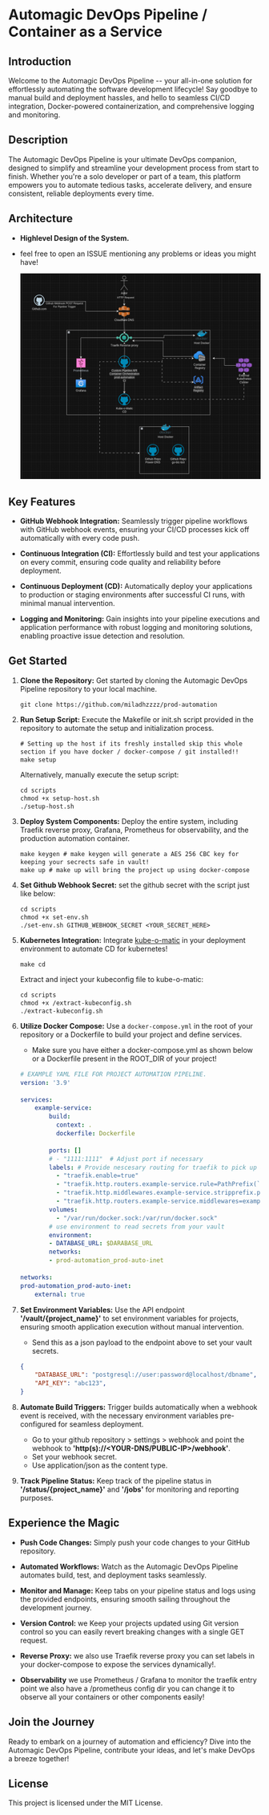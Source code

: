 # Automagic DevOps Pipeline / Container as a Service

## Introduction

Welcome to the Automagic DevOps Pipeline -- your all-in-one solution for effortlessly automating the software development lifecycle! Say goodbye to manual build and deployment hassles, and hello to seamless CI/CD integration, Docker-powered containerization, and comprehensive logging and monitoring.

## Description

The Automagic DevOps Pipeline is your ultimate DevOps companion, designed to simplify and streamline your development process from start to finish. Whether you're a solo developer or part of a team, this platform empowers you to automate tedious tasks, accelerate delivery, and ensure consistent, reliable deployments every time.

## Architecture

* **Highlevel Design of the System.**
* feel free to open an ISSUE mentioning any problems or ideas you might have!

  ![](arch/prod-auto.png)

## Key Features

* **GitHub Webhook Integration:** Seamlessly trigger pipeline workflows with GitHub webhook events, ensuring your CI/CD processes kick off automatically with every code push.
  
* **Continuous Integration (CI):** Effortlessly build and test your applications on every commit, ensuring code quality and reliability before deployment.
  
* **Continuous Deployment (CD):** Automatically deploy your applications to production or staging environments after successful CI runs, with minimal manual intervention.
  
* **Logging and Monitoring:** Gain insights into your pipeline executions and application performance with robust logging and monitoring solutions, enabling proactive issue detection and resolution.
  
## Get Started

1. **Clone the Repository:** Get started by cloning the Automagic DevOps Pipeline repository to your local machine.

    ```shell
    git clone https://github.com/miladhzzzz/prod-automation
    ```

2. **Run Setup Script:** Execute the Makefile or init.sh script provided in the repository to automate the setup and initialization process.

    ```shell
    # Setting up the host if its freshly installed skip this whole section if you have docker / docker-compose / git installed!!
    make setup
    ```

    Alternatively, manually execute the setup script:

    ```shell
    cd scripts
    chmod +x setup-host.sh
    ./setup-host.sh
    ```

3. **Deploy System Components:** Deploy the entire system, including Traefik reverse proxy, Grafana, Prometheus for observability, and the production automation container.

    ```shell
    make keygen # make keygen will generate a AES 256 CBC key for keeping your secrects safe in vault!
    make up # make up will bring the project up using docker-compose
    ```

4. **Set Github Webhook Secret:** set the github secret with the script just like below:

    ```shell
    cd scripts
    chmod +x set-env.sh
    ./set-env.sh GITHUB_WEBHOOK_SECRET <YOUR_SECRET_HERE>
    ```

5. **Kubernetes Integration:** Integrate [kube-o-matic](https://github.com/miladhzzzz/kube-o-matic) in your deployment environment to automate CD for kubernetes!

    ```shell
    make cd 
    ```

    Extract and inject your kubeconfig file to kube-o-matic:

    ```shell
    cd scripts
    chmod +x /extract-kubeconfig.sh
    ./extract-kubeconfig.sh
    ```

6. **Utilize Docker Compose:** Use a `docker-compose.yml` in the root of your repository or a Dockerfile to build your project and define services.

    * Make sure you have either a docker-compose.yml as shown below or a Dockerfile present in the ROOT_DIR of your project!

    ```yaml
    # EXAMPLE YAML FILE FOR PROJECT AUTOMATION PIPELINE.
    version: '3.9'

    services:
        example-service:
            build:
              context: .
              dockerfile: Dockerfile

            ports: []
            # - "1111:1111"  # Adjust port if necessary
            labels: # Provide nescesary routing for traefik to pick up and automatically route to your service!
              - "traefik.enable=true"
              - "traefik.http.routers.example-service.rule=PathPrefix(`/api`)"
              - "traefik.http.middlewares.example-service.stripprefix.prefixes=/api"
              - "traefik.http.routers.example-service.middlewares=example-service@docker"
            volumes:
              - "/var/run/docker.sock:/var/run/docker.sock"
            # use environment to read secrets from your vault 
            environment:
            - DATABASE_URL: $DARABASE_URL
            networks:
            - prod-automation_prod-auto-inet

    networks:
    prod-automation_prod-auto-inet:
        external: true

    ```

7. **Set Environment Variables:** Use the API endpoint **'/vault/{project_name}'** to set environment variables for projects, ensuring smooth application execution without manual intervention.

    * Send this as a json payload to the endpoint above to set your vault secrets.

    ```json
    {
        "DATABASE_URL": "postgresql://user:password@localhost/dbname",
        "API_KEY": "abc123", 
    }
    ```

8. **Automate Build Triggers:** Trigger builds automatically when a webhook event is received, with the necessary environment variables pre-configured for seamless deployment.

   * Go to your github repository > settings > webhook and point the webhook to **'http(s)://<YOUR-DNS/PUBLIC-IP>/webhook'**.
   * Set your webhook secret.
   * Use application/json as the content type.

9. **Track Pipeline Status:** Keep track of the pipeline status in **'/status/{project_name}'** and **'/jobs'** for monitoring and reporting purposes.
  
## Experience the Magic

* **Push Code Changes:** Simply push your code changes to your GitHub repository.
  
* **Automated Workflows:** Watch as the Automagic DevOps Pipeline automates build, test, and deployment tasks seamlessly.
  
* **Monitor and Manage:** Keep tabs on your pipeline status and logs using the provided endpoints, ensuring smooth sailing throughout the development journey.

* **Version Control:** we Keep your projects updated using Git version control so you can easily revert breaking changes with a single GET request.

* **Reverse Proxy:** we also use Traefik reverse proxy you can set labels in your docker-compose to expose the services dynamically!.

* **Observability** we use Prometheus / Grafana to monitor the traefik entry point we also have a /prometheus config dir you can change it to observe all your containers or other components easily!
  
## Join the Journey

Ready to embark on a journey of automation and efficiency? Dive into the Automagic DevOps Pipeline, contribute your ideas, and let's make DevOps a breeze together!

## License

This project is licensed under the MIT License.
